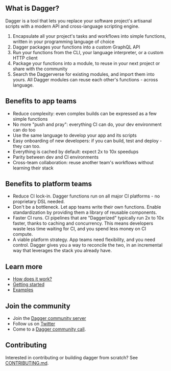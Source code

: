## What is Dagger?

Dagger is a tool that lets you replace your software project's artisanal scripts with a modern API and cross-language scripting engine.

1. Encapsulate all your project's tasks and workflows into simple functions, written in your programming language of choice
2. Dagger packages your functions into a custom GraphQL API
3. Run your functions from the CLI, your language interpreter, or a custom HTTP client
4. Package your functions into a module, to reuse in your next project or share with the community
5. Search the Daggerverse for existing modules, and import them into yours. All Dagger modules can reuse each other's functions - across language.

## Benefits to app teams

* Reduce complexity: even complex builds can be expressed as a few simple functions
* No more "push and pray": everything CI can do, your dev environment can do too
* Use the same language to develop your app and its scripts
* Easy onboarding of new developers: if you can build, test and deploy - they can too.
* Everything is cached by default: expect 2x to 10x speedups
* Parity between dev and CI environments
* Cross-team collaboration: reuse another team's workflows without learning their stack

## Benefits to platform teams

* Reduce CI lock-in. Dagger functions run on all major CI platforms - no proprietary DSL needed.
* Don't be a bottleneck. Let app teams write their own functions. Enable standardization by providing them a library of reusable components.
* Faster CI runs. CI pipelines that are "Daggerized" typically run 2x to 10x faster, thanks to caching and concurrency. This means developers waste less time waiting for CI, and you spend less money on CI compute.
* A viable platform strategy. App teams need flexibility, and you need control. Dagger gives you a way to reconcile the two, in an incremental way that leverages the stack you already have.

## Learn more

* [How does it work?](https://docs.dagger.io/#how-does-it-work)
* [Getting started](https://docs.dagger.io/#getting-started)
* [Examples](https://github.com/dagger/dagger/tree/main/examples)

## Join the community

* Join the [Dagger community server](https://discord.gg/ufnyBtc8uY)
* Follow us on [Twitter](https://twitter.com/dagger_io)
* Come to a [Dagger community call](https://dagger.io/events).

## Contributing

Interested in contributing or building dagger from scratch? See
[CONTRIBUTING.md](https://github.com/dagger/dagger/tree/main/CONTRIBUTING.md).
